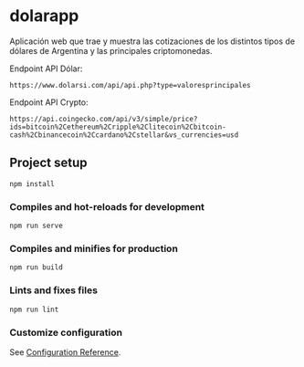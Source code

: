 # dolarapp

Aplicación web que trae y muestra las cotizaciones de los distintos tipos de dólares de Argentina y las principales criptomonedas.

Endpoint API Dólar: 
```
https://www.dolarsi.com/api/api.php?type=valoresprincipales
```

Endpoint API Crypto:
```
https://api.coingecko.com/api/v3/simple/price?ids=bitcoin%2Cethereum%2Cripple%2Clitecoin%2Cbitcoin-cash%2Cbinancecoin%2Ccardano%2Cstellar&vs_currencies=usd
```

## Project setup
```
npm install
```

### Compiles and hot-reloads for development
```
npm run serve
```

### Compiles and minifies for production
```
npm run build
```

### Lints and fixes files
```
npm run lint
```

### Customize configuration
See [Configuration Reference](https://cli.vuejs.org/config/).
